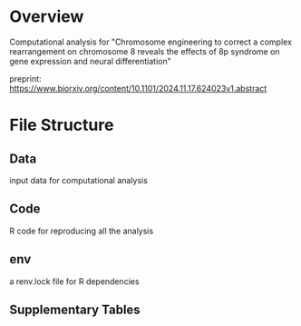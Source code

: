 # Overview
Computational analysis for "Chromosome engineering to correct a complex rearrangement on chromosome 8 reveals the effects of 
8p syndrome on gene expression and neural differentiation"

preprint: https://www.biorxiv.org/content/10.1101/2024.11.17.624023v1.abstract


# File Structure
## Data
input data for computational analysis

## Code
R code for reproducing all the analysis

## env
a renv.lock file for R dependencies

## Supplementary Tables
